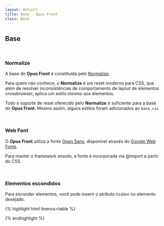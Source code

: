 ```yaml
---
layout: default
title: Base - Opus Front
class: Base
---
```

## Base

<br>

### Normalize

A base do __Opus Front__ é constituída pelo [Normalize](http://necolas.github.io/normalize.css/).

Para quem não conhece, o __Normalize__ é um reset moderno para CSS, que além de resolver inconsistências de comportamento de layout de elementos crossbrowser, aplica um estilo mínimo aos elementos.

Todo o suporte de reset oferecido pelo __Normalize__ é suficiente para a base do __Opus Front__. Mesmo assim, alguns estilos foram adicionados ao `base.css`

<br>

### Web Font

O __Opus Front__ utiliza a fonte [Open Sans](), disponível através do [Google Web Fonts]().

Para manter o framework enxuto, a fonte é incorporada via @import a partir do CSS.

<br>

### Elementos escondidos

Para esconder elementos, você pode inserir o atributo `hidden` no elemento desejado.

{% highlight html linenos=table %}
<div class="conteudo" hidden></div>
{% endhighlight %}